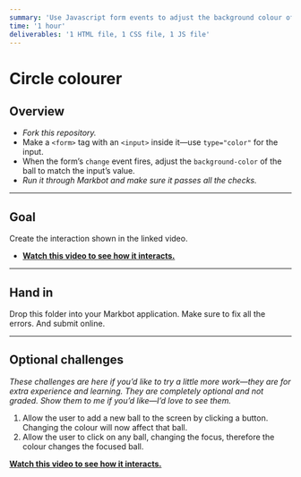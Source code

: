 ```yaml
---
summary: 'Use Javascript form events to adjust the background colour of a circle on the screen.'
time: '1 hour'
deliverables: '1 HTML file, 1 CSS file, 1 JS file'
---
```


# Circle colourer

## Overview

- *Fork this repository.*
- Make a `<form>` tag with an `<input>` inside it—use `type="color"` for the input.
- When the form’s `change` event fires, adjust the `background-color` of the ball to match the input’s value.
- *Run it through Markbot and make sure it passes all the checks.*

---

## Goal

Create the interaction shown in the linked video.

- [**Watch this video to see how it interacts.**](https://youtu.be/imajMaBowyQ)

---

## Hand in

Drop this folder into your Markbot application. Make sure to fix all the errors. And submit online.

---

## Optional challenges

*These challenges are here if you’d like to try a little more work—they are for extra experience and learning. They are completely optional and not graded. Show them to me if you’d like—I’d love to see them.*

1. Allow the user to add a new ball to the screen by clicking a button. Changing the colour will now affect that ball.
2. Allow the user to click on any ball, changing the focus, therefore the colour changes the focused ball.

[**Watch this video to see how it interacts.**](https://youtu.be/9bo87KMMgXE)
